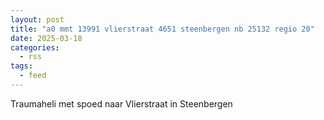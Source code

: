 ```yaml
---
layout: post
title: "a0 mmt 13991 vlierstraat 4651 steenbergen nb 25132 regio 20"
date: 2025-03-18
categories: 
  - rss
tags: 
  - feed
---
```


Traumaheli met spoed naar Vlierstraat in Steenbergen
